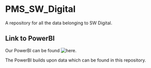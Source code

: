 # PMS_SW_Digital
A repository for all the data belonging to SW Digital.

## Link to PowerBI
Our PowerBI can be found ![here](https://app.powerbi.com/view?r=eyJrIjoiNDMyMDI1NGQtYTI0NS00NzM3LWI3Y2MtM2Y3MzY5ZmJkZTAzIiwidCI6ImE3MjYyZTU5LTFiNTYtNGY1YS1hNDEyLTZmMDcxODFmNDhlZSIsImMiOjh9).

The PowerBI builds upon data which can be found in this repository.
